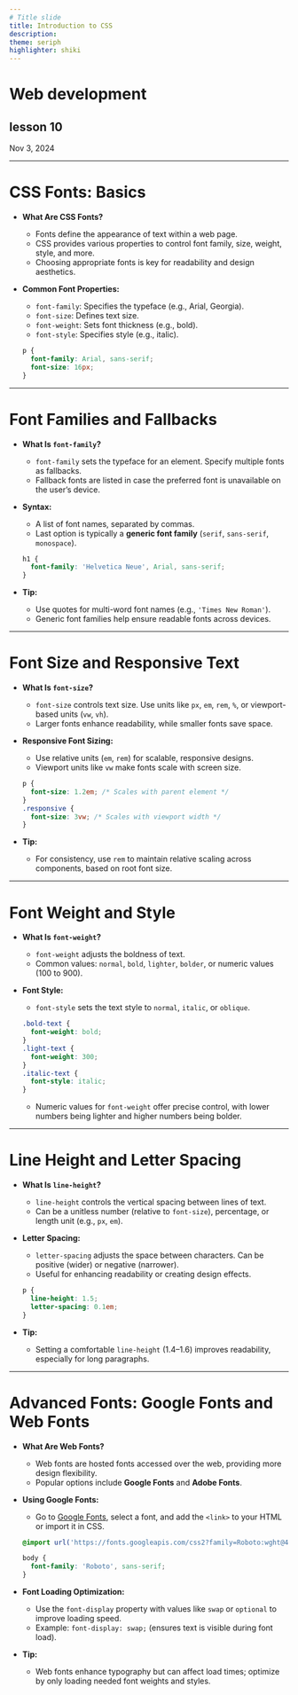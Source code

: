 ```yaml
---
# Title slide
title: Introduction to CSS
description: 
theme: seriph
highlighter: shiki
---
```


# Web development

## lesson 10

Nov 3, 2024

---

# CSS Fonts: Basics
- **What Are CSS Fonts?**
  - Fonts define the appearance of text within a web page.
  - CSS provides various properties to control font family, size, weight, style, and more.
  - Choosing appropriate fonts is key for readability and design aesthetics.

- **Common Font Properties:**
  - `font-family`: Specifies the typeface (e.g., Arial, Georgia).
  - `font-size`: Defines text size.
  - `font-weight`: Sets font thickness (e.g., bold).
  - `font-style`: Specifies style (e.g., italic).

  ```css
  p {
    font-family: Arial, sans-serif;
    font-size: 16px;
  }
  ```

---

# Font Families and Fallbacks

- **What Is `font-family`?**
  - `font-family` sets the typeface for an element. Specify multiple fonts as fallbacks.
  - Fallback fonts are listed in case the preferred font is unavailable on the user’s device.

- **Syntax:**
  - A list of font names, separated by commas.
  - Last option is typically a **generic font family** (`serif`, `sans-serif`, `monospace`).


  ```css
  h1 {
    font-family: 'Helvetica Neue', Arial, sans-serif;
  }
  ```

- **Tip:**
  - Use quotes for multi-word font names (e.g., `'Times New Roman'`).
  - Generic font families help ensure readable fonts across devices.

---

# Font Size and Responsive Text

- **What Is `font-size`?**
  - `font-size` controls text size. Use units like `px`, `em`, `rem`, `%`, or viewport-based units (`vw`, `vh`).
  - Larger fonts enhance readability, while smaller fonts save space.

- **Responsive Font Sizing:**
  - Use relative units (`em`, `rem`) for scalable, responsive designs.
  - Viewport units like `vw` make fonts scale with screen size.


  ```css
  p {
    font-size: 1.2em; /* Scales with parent element */
  }
  .responsive {
    font-size: 3vw; /* Scales with viewport width */
  }
  ```

- **Tip:**
  - For consistency, use `rem` to maintain relative scaling across components, based on root font size.

---

# Font Weight and Style

- **What Is `font-weight`?**
  - `font-weight` adjusts the boldness of text.
  - Common values: `normal`, `bold`, `lighter`, `bolder`, or numeric values (100 to 900).

- **Font Style:**
  - `font-style` sets the text style to `normal`, `italic`, or `oblique`.


  ```css
  .bold-text {
    font-weight: bold;
  }
  .light-text {
    font-weight: 300;
  }
  .italic-text {
    font-style: italic;
  }
  ```

  - Numeric values for `font-weight` offer precise control, with lower numbers being lighter and higher numbers being bolder.

---

# Line Height and Letter Spacing

- **What Is `line-height`?**
  - `line-height` controls the vertical spacing between lines of text.
  - Can be a unitless number (relative to `font-size`), percentage, or length unit (e.g., `px`, `em`).

- **Letter Spacing:**
  - `letter-spacing` adjusts the space between characters. Can be positive (wider) or negative (narrower).
  - Useful for enhancing readability or creating design effects.


  ```css
  p {
    line-height: 1.5;
    letter-spacing: 0.1em;
  }
  ```

- **Tip:**
  - Setting a comfortable `line-height` (1.4–1.6) improves readability, especially for long paragraphs.

---

# Advanced Fonts: Google Fonts and Web Fonts

- **What Are Web Fonts?**
  - Web fonts are hosted fonts accessed over the web, providing more design flexibility.
  - Popular options include **Google Fonts** and **Adobe Fonts**.

- **Using Google Fonts:**
  - Go to [Google Fonts](https://fonts.google.com), select a font, and add the `<link>` to your HTML or import it in CSS.


  ```css
  @import url('https://fonts.googleapis.com/css2?family=Roboto:wght@400;700&display=swap');

  body {
    font-family: 'Roboto', sans-serif;
  }
  ```

- **Font Loading Optimization:**
  - Use the `font-display` property with values like `swap` or `optional` to improve loading speed.
  - Example: `font-display: swap;` (ensures text is visible during font load).

- **Tip:**
  - Web fonts enhance typography but can affect load times; optimize by only loading needed font weights and styles.

